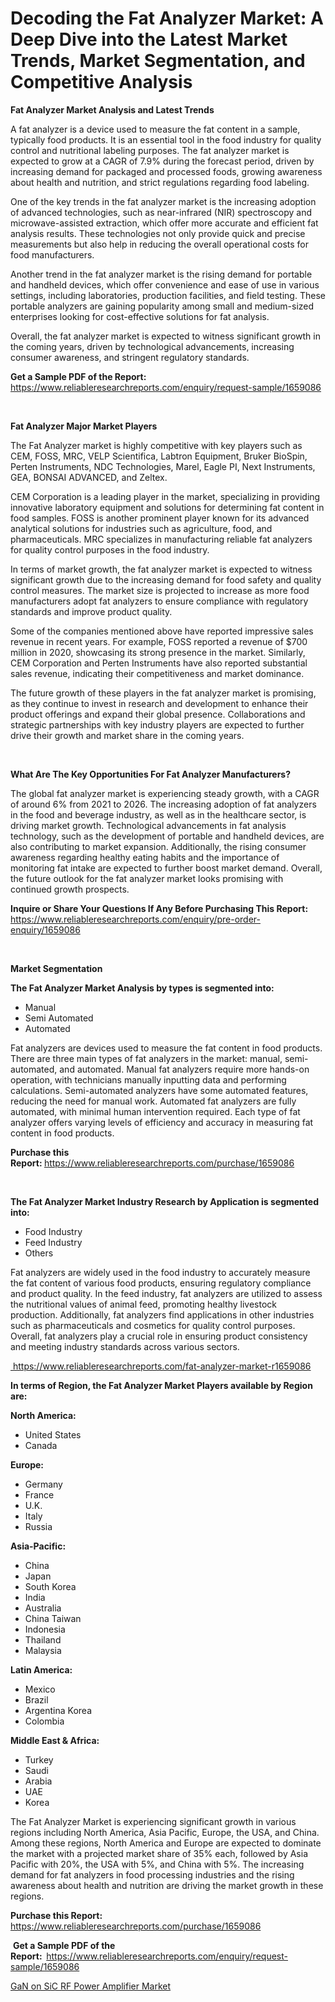 <p><h1>Decoding the Fat Analyzer Market: A Deep Dive into the Latest Market Trends, Market Segmentation, and Competitive Analysis</h1></p><p><strong>Fat Analyzer Market Analysis and Latest Trends</strong></p>
<p><p>A fat analyzer is a device used to measure the fat content in a sample, typically food products. It is an essential tool in the food industry for quality control and nutritional labeling purposes. The fat analyzer market is expected to grow at a CAGR of 7.9% during the forecast period, driven by increasing demand for packaged and processed foods, growing awareness about health and nutrition, and strict regulations regarding food labeling.</p><p>One of the key trends in the fat analyzer market is the increasing adoption of advanced technologies, such as near-infrared (NIR) spectroscopy and microwave-assisted extraction, which offer more accurate and efficient fat analysis results. These technologies not only provide quick and precise measurements but also help in reducing the overall operational costs for food manufacturers.</p><p>Another trend in the fat analyzer market is the rising demand for portable and handheld devices, which offer convenience and ease of use in various settings, including laboratories, production facilities, and field testing. These portable analyzers are gaining popularity among small and medium-sized enterprises looking for cost-effective solutions for fat analysis.</p><p>Overall, the fat analyzer market is expected to witness significant growth in the coming years, driven by technological advancements, increasing consumer awareness, and stringent regulatory standards.</p></p>
<p><strong>Get a Sample PDF of the Report:&nbsp;</strong> <a href="https://www.reliableresearchreports.com/enquiry/request-sample/1659086">https://www.reliableresearchreports.com/enquiry/request-sample/1659086</a></p>
<p>&nbsp;</p>
<p><strong>Fat Analyzer Major Market Players</strong></p>
<p><p>The Fat Analyzer market is highly competitive with key players such as CEM, FOSS, MRC, VELP Scientifica, Labtron Equipment, Bruker BioSpin, Perten Instruments, NDC Technologies, Marel, Eagle PI, Next Instruments, GEA, BONSAI ADVANCED, and Zeltex. </p><p>CEM Corporation is a leading player in the market, specializing in providing innovative laboratory equipment and solutions for determining fat content in food samples. FOSS is another prominent player known for its advanced analytical solutions for industries such as agriculture, food, and pharmaceuticals. MRC specializes in manufacturing reliable fat analyzers for quality control purposes in the food industry.</p><p>In terms of market growth, the fat analyzer market is expected to witness significant growth due to the increasing demand for food safety and quality control measures. The market size is projected to increase as more food manufacturers adopt fat analyzers to ensure compliance with regulatory standards and improve product quality.</p><p>Some of the companies mentioned above have reported impressive sales revenue in recent years. For example, FOSS reported a revenue of $700 million in 2020, showcasing its strong presence in the market. Similarly, CEM Corporation and Perten Instruments have also reported substantial sales revenue, indicating their competitiveness and market dominance.</p><p>The future growth of these players in the fat analyzer market is promising, as they continue to invest in research and development to enhance their product offerings and expand their global presence. Collaborations and strategic partnerships with key industry players are expected to further drive their growth and market share in the coming years.</p></p>
<p>&nbsp;</p>
<p><strong>What Are The Key Opportunities For Fat Analyzer Manufacturers?</strong></p>
<p><p>The global fat analyzer market is experiencing steady growth, with a CAGR of around 6% from 2021 to 2026. The increasing adoption of fat analyzers in the food and beverage industry, as well as in the healthcare sector, is driving market growth. Technological advancements in fat analysis technology, such as the development of portable and handheld devices, are also contributing to market expansion. Additionally, the rising consumer awareness regarding healthy eating habits and the importance of monitoring fat intake are expected to further boost market demand. Overall, the future outlook for the fat analyzer market looks promising with continued growth prospects.</p></p>
<p><strong>Inquire or Share Your Questions If Any Before Purchasing This Report:</strong> <a href="https://www.reliableresearchreports.com/enquiry/pre-order-enquiry/1659086">https://www.reliableresearchreports.com/enquiry/pre-order-enquiry/1659086</a></p>
<p>&nbsp;</p>
<p><strong>Market Segmentation</strong></p>
<p><strong>The Fat Analyzer Market Analysis by types is segmented into:</strong></p>
<p><ul><li>Manual</li><li>Semi Automated</li><li>Automated</li></ul></p>
<p><p>Fat analyzers are devices used to measure the fat content in food products. There are three main types of fat analyzers in the market: manual, semi-automated, and automated. Manual fat analyzers require more hands-on operation, with technicians manually inputting data and performing calculations. Semi-automated analyzers have some automated features, reducing the need for manual work. Automated fat analyzers are fully automated, with minimal human intervention required. Each type of fat analyzer offers varying levels of efficiency and accuracy in measuring fat content in food products.</p></p>
<p><strong>Purchase this Report:&nbsp;</strong><a href="https://www.reliableresearchreports.com/purchase/1659086">https://www.reliableresearchreports.com/purchase/1659086</a></p>
<p>&nbsp;</p>
<p><strong>The Fat Analyzer Market Industry Research by Application is segmented into:</strong></p>
<p><ul><li>Food Industry</li><li>Feed Industry</li><li>Others</li></ul></p>
<p><p>Fat analyzers are widely used in the food industry to accurately measure the fat content of various food products, ensuring regulatory compliance and product quality. In the feed industry, fat analyzers are utilized to assess the nutritional values of animal feed, promoting healthy livestock production. Additionally, fat analyzers find applications in other industries such as pharmaceuticals and cosmetics for quality control purposes. Overall, fat analyzers play a crucial role in ensuring product consistency and meeting industry standards across various sectors.</p></p>
<p><a href="https://www.reliableresearchreports.com/fat-analyzer-market-r1659086">&nbsp;https://www.reliableresearchreports.com/fat-analyzer-market-r1659086</a></p>
<p><strong>In terms of Region, the Fat Analyzer Market Players available by Region are:</strong></p>
<p>
    <p> <strong> North America: </strong>
        <ul>
            <li>United States</li>
            <li>Canada</li>
        </ul>
        </p> 
    <p> <strong> Europe: </strong>
        <ul>
            <li>Germany</li>
            <li>France</li>
            <li>U.K.</li>
            <li>Italy</li>
            <li>Russia</li>
        </ul>
        </p> 
    <p> <strong> Asia-Pacific: </strong>
        <ul>
            <li>China</li>
            <li>Japan</li>
            <li>South Korea</li>
            <li>India</li>
            <li>Australia</li>
            <li>China Taiwan</li>
            <li>Indonesia</li>
            <li>Thailand</li>
            <li>Malaysia</li>
        </ul>
        </p> 
    <p> <strong> Latin America: </strong>
        <ul>
            <li>Mexico</li>
            <li>Brazil</li>
            <li>Argentina Korea</li>
            <li>Colombia</li>
        </ul>
        </p> 
    <p> <strong> Middle East & Africa: </strong>
        <ul>
            <li>Turkey</li>
            <li>Saudi</li>
            <li>Arabia</li>
            <li>UAE</li>
            <li>Korea</li>
        </ul>
    </p>
    </p>
<p><p>The Fat Analyzer Market is experiencing significant growth in various regions including North America, Asia Pacific, Europe, the USA, and China. Among these regions, North America and Europe are expected to dominate the market with a projected market share of 35% each, followed by Asia Pacific with 20%, the USA with 5%, and China with 5%. The increasing demand for fat analyzers in food processing industries and the rising awareness about health and nutrition are driving the market growth in these regions.</p></p>
<p><strong>Purchase this Report: </strong><a href="https://www.reliableresearchreports.com/purchase/1659086">https://www.reliableresearchreports.com/purchase/1659086</a></p>
<p>&nbsp;<strong>Get a Sample PDF of the Report:&nbsp;&nbsp;</strong><a href="https://www.reliableresearchreports.com/enquiry/request-sample/1659086">https://www.reliableresearchreports.com/enquiry/request-sample/1659086</a></p>
<p><strong></strong></p>
<p><p><a href="https://shimmer-gardenia-37a.notion.site/GaN-on-SiC-RF-Power-Amplifier-Market-Share-Evolution-and-Market-Growth-Trends-2024-2031-b04a129dd8fb4e76a89196e67b7b2043">GaN on SiC RF Power Amplifier Market</a></p></p>